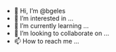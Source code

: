 - 👋 Hi, I’m @bgeles
- 👀 I’m interested in ...
- 🌱 I’m currently learning ...
- 💞️ I’m looking to collaborate on ...
- 📫 How to reach me ...

<!---
bgeles/bgeles is a ✨ special ✨ repository because its `README.md` (this file) appears on your GitHub profile.
You can click the Preview link to take a look at your changes.
--->
